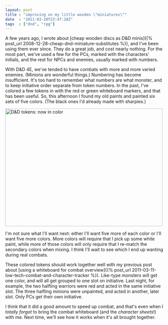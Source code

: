 ```yaml
---
layout: post
title : "improving on my little wooden \"miniatures\""
date  : "2011-03-20T23:47:28Z"
tags  : ["dnd", "rpg"]
---
```

A few years ago, I wrote about [cheap wooden discs as D&D
minis]({% post_url 2008-12-28-cheap-dnd-miniature-substitutes %}), and I've been using them
ever since.  They do a great job, and cost nearly nothing.  For the most part,
we've used a few for the PCs, marked with the characters' initials, and the
rest for NPCs and enemies, usually marked with numbers.

With D&D 4E, we've tended to have combats with more and more varied enemies.
(Minions are wonderful things.)  Numbering has become insufficient.  It's too
hard to remember what numbers are what monster, and to keep initiative order
separate from token numbers.  In the past, I've colored a few tokens in with
the red or green whiteboard markers, and that has been useful.  So, this
afternoon I found my old paints and painted six sets of five colors.  (The
black ones I'd already made with sharpies.)

<a href="http://www.flickr.com/photos/rjbs/5544041490/" title="D&amp;D tokens:
now in color by rjbs, on Flickr"><img
src="http://farm6.static.flickr.com/5260/5544041490_83bf0df98a.jpg" width="500"
height="374" alt="D&amp;D tokens: now in color" /></a>

I'm not sure what I'll want next:  either I'll want five more of each color or
I'll want five more colors.  More colors will require that I pick up some white
paint, while more of those colors will only require that I re-match the
secondary colors when mixing.  I think I'll wait to see which I end up wanting
during real combats.

These colored tokens should work together well with my previous post about
[using a whiteboard for combat
overview]({% post_url 2011-03-11-low-tech-combat-and-character-tracker %}).  Like-type monsters will
get one color, and will all get grouped to one slot on initiative.  Last night,
for example, the two halfling warriors were red and acted in the same
initiative slot.  The three halfling minions were unpainted, and acted in
another, later slot.  Only PCs get their own initiative.

I think that it did a good amount to speed up combat, and that's even when I
*totally forgot* to bring the combat whiteboard (and the *character sheets*!)
with me.  Next time, we'll see how it works when it's all brought together.

